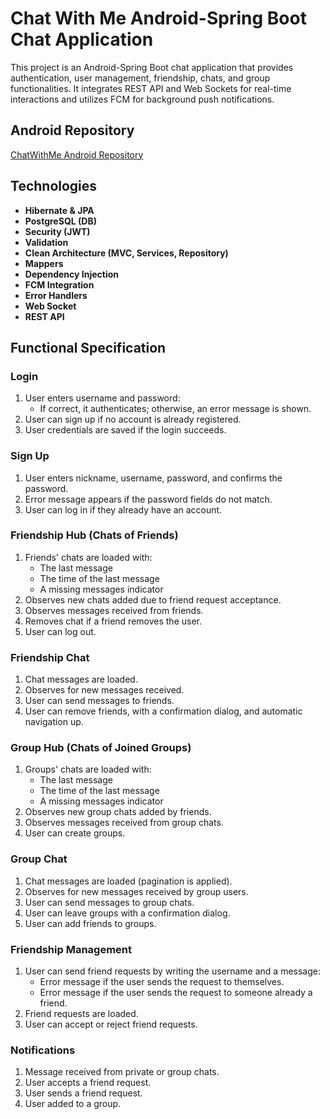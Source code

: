 # Chat With Me Android-Spring Boot Chat Application

This project is an Android-Spring Boot chat application that provides authentication, user management, friendship, chats, and group functionalities. It integrates REST API and Web Sockets for real-time interactions and utilizes FCM for background push notifications.

## Android Repository

[ChatWithMe Android Repository](https://github.com/mostafa-tamer/ChatWithMeAndroid.git)

## Technologies

- **Hibernate & JPA**
- **PostgreSQL (DB)**
- **Security (JWT)**
- **Validation**
- **Clean Architecture (MVC, Services, Repository)**
- **Mappers**
- **Dependency Injection**
- **FCM Integration**
- **Error Handlers**
- **Web Socket**
- **REST API**

## Functional Specification

### Login

1. User enters username and password:
   - If correct, it authenticates; otherwise, an error message is shown.
2. User can sign up if no account is already registered.
3. User credentials are saved if the login succeeds.

### Sign Up

1. User enters nickname, username, password, and confirms the password.
2. Error message appears if the password fields do not match.
3. User can log in if they already have an account.

### Friendship Hub (Chats of Friends)

1. Friends' chats are loaded with:
   - The last message
   - The time of the last message
   - A missing messages indicator
2. Observes new chats added due to friend request acceptance.
3. Observes messages received from friends.
4. Removes chat if a friend removes the user.
5. User can log out.

### Friendship Chat

1. Chat messages are loaded.
2. Observes for new messages received.
3. User can send messages to friends.
4. User can remove friends, with a confirmation dialog, and automatic navigation up.

### Group Hub (Chats of Joined Groups)

1. Groups' chats are loaded with:
   - The last message
   - The time of the last message
   - A missing messages indicator
2. Observes new group chats added by friends.
3. Observes messages received from group chats.
4. User can create groups.

### Group Chat

1. Chat messages are loaded (pagination is applied).
2. Observes for new messages received by group users.
3. User can send messages to group chats.
4. User can leave groups with a confirmation dialog.
5. User can add friends to groups.

### Friendship Management

1. User can send friend requests by writing the username and a message:
   - Error message if the user sends the request to themselves.
   - Error message if the user sends the request to someone already a friend.
2. Friend requests are loaded.
3. User can accept or reject friend requests.

### Notifications

1. Message received from private or group chats.
2. User accepts a friend request.
3. User sends a friend request.
4. User added to a group.
